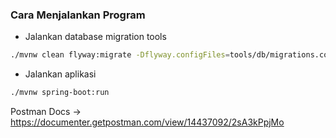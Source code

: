 
### Cara Menjalankan Program

* Jalankan database migration tools
```bash
./mvnw clean flyway:migrate -Dflyway.configFiles=tools/db/migrations.conf
```

* Jalankan aplikasi
```bash
./mvnw spring-boot:run 
```

Postman Docs -> https://documenter.getpostman.com/view/14437092/2sA3kPpjMo
